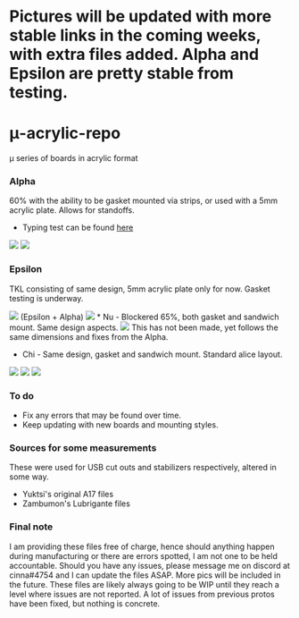# Pictures will be updated with more stable links in the coming weeks, with extra files added. Alpha and Epsilon are pretty stable from testing.

# μ-acrylic-repo
μ series of boards in acrylic format


### Alpha
60% with the ability to be gasket mounted via strips, or used with a 5mm acrylic plate. Allows for standoffs.

* Typing test can be found [here](https://www.youtube.com/watch?v=FunP_ofamhc)

<img src=https://cdn.discordapp.com/attachments/847571535815376938/848624265431351337/DSC01980-1.jpg>
<img src=https://media.discordapp.net/attachments/884456372085870642/1365747614892687510/image0.png>

### Epsilon
TKL consisting of same design, 5mm acrylic plate only for now. Gasket testing is underway.

<img src=https://cdn.discordapp.com/attachments/847571535815376938/850194407877640192/image0-1.jpg>
(Epsilon + Alpha)
<img src=https://cdn.discordapp.com/attachments/725817247012093973/852686255681568838/image0.png?ex=680e10b5&is=680cbf35&hm=56a13f1931f618824f212f667797f1a6306bcd843354a3e1327b0f66da14787b&>
* Nu - Blockered 65%, both gasket and sandwich mount. Same design aspects.
<img src=https://media.discordapp.net/attachments/884456372085870642/1365747614892687510/image0.png?ex=680e6f15&is=680d1d95&hm=ba0282c0febe9e0c21a9881837683bda8d97c7510e2cc8f933603d82953afe55&=&format=webp&quality=lossless&width=1037&height=778>
This has not been made, yet follows the same dimensions and fixes from the Alpha.

* Chi - Same design, gasket and sandwich mount. Standard alice layout. 
<img src=https://cdn.discordapp.com/attachments/811121740608045077/862229188621631498/Mostly_final_files_2021-Jul-07_06-56-50AM-000_CustomizedView9688574862.png>
<img src=https://cdn.discordapp.com/attachments/591539164584083476/863691404165251082/Mostly_final_files_2021-Jul-11_07-32-18AM-000_CustomizedView13531374630.png>
<img src=https://cdn.discordapp.com/attachments/591539164584083476/863691406370799616/Mostly_final_files_2021-Jul-11_07-37-49AM-000_CustomizedView10316021754.png>

### To do

* Fix any errors that may be found over time.
* Keep updating with new boards and mounting styles.

### Sources for some measurements

These were used for USB cut outs and stabilizers respectively, altered in some way.

* Yuktsi's original A17 files
* Zambumon's Lubrigante files

### Final note

I am providing these files free of charge, hence should anything happen during manufacturing or there are errors spotted, I am not one to be held accountable. Should you have any issues, please message me on discord at cinna#4754 and I can update the files ASAP. More pics will be included in the future. These files are likely always going to be WIP until they reach a level where issues are not reported. A lot of issues from previous protos have been fixed, but nothing is concrete.
